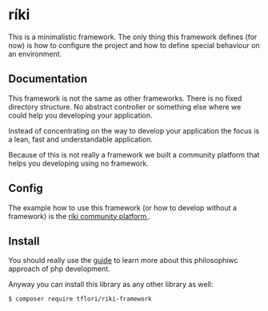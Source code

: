 # ríki

This is a minimalistic framework. The only thing this framework defines (for now) is how to configure the project and
how to define special behaviour on an environment.

## Documentation

This framework is not the same as other frameworks. There is no fixed directory structure. No abstract controller or
something else where we could help you developing your application.

Instead of concentrating on the way to develop your application the focus is a lean, fast and understandable
application.

Because of this is not really a framework we built a community platform that helps you developing using no framework.

## Config

The example how to use this framework (or how to develop without a framework) is the [ríki community platform
](https://github.com/tflori/riki-community).

## Install

You should really use the [guide](https://riki.w00tserver.org) to learn more about this philosophiwc approach of php
development.

Anyway you can install this library as any other library as well: 

```console
$ composer require tflori/riki-framework
```
